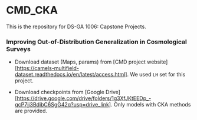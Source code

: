 # CMD_CKA
This is the repository for DS-GA 1006: Capstone Projects.

### Improving Out-of-Distribution Generalization in Cosmological Surveys

* Download dataset (Maps, params) from [CMD project website][https://camels-multifield-dataset.readthedocs.io/en/latest/access.html]. We used `LH` set for this project. 

* Download checkpoints from [Google Drive][https://drive.google.com/drive/folders/1g3XfJKtEEDp_-qcP7jj3BdibC6SgG42q?usp=drive_link]. Only models with CKA methods are provided.
